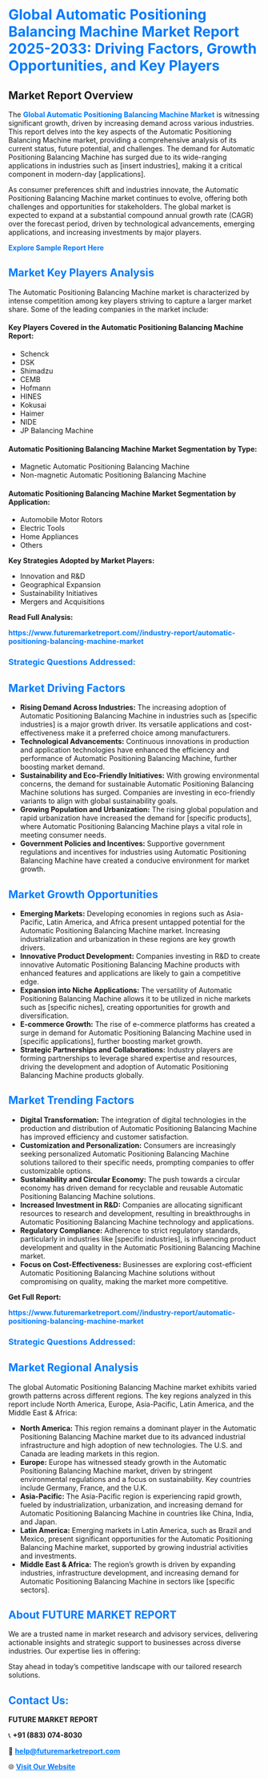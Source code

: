 <h1 style="color: #007BFF;">Global Automatic Positioning Balancing Machine Market Report 2025-2033: Driving Factors, Growth Opportunities, and Key Players</h1>

<section id="overview">
<h2>Market Report Overview</h2>
<p>The <a href="https://www.futuremarketreport.com//industry-report/automatic-positioning-balancing-machine-market" style="color: #007BFF; text-decoration: none;"><strong>Global Automatic Positioning Balancing Machine Market</strong></a> is witnessing significant growth, driven by increasing demand across various industries. This report delves into the key aspects of the Automatic Positioning Balancing Machine market, providing a comprehensive analysis of its current status, future potential, and challenges. The demand for Automatic Positioning Balancing Machine has surged due to its wide-ranging applications in industries such as [insert industries], making it a critical component in modern-day [applications].</p>
<p>As consumer preferences shift and industries innovate, the Automatic Positioning Balancing Machine market continues to evolve, offering both challenges and opportunities for stakeholders. The global market is expected to expand at a substantial compound annual growth rate (CAGR) over the forecast period, driven by technological advancements, emerging applications, and increasing investments by major players.</p>
</section>

<section id="overview">
<p><a href="https://www.futuremarketreport.com//request-sample/reportId=58963" style="color: #007BFF; text-decoration: none;"><strong>Explore Sample Report Here</strong></a></p>
</section>

<section id="key-players">
<h2 style="color: #007BFF;">Market Key Players Analysis</h2>
<p>The Automatic Positioning Balancing Machine market is characterized by intense competition among key players striving to capture a larger market share. Some of the leading companies in the market include:</p>
<h4>Key Players Covered in the Automatic Positioning Balancing Machine Report:</h4>
<ul><li>Schenck</li><li>DSK</li><li>Shimadzu</li><li>CEMB</li><li>Hofmann</li><li>HINES</li><li>Kokusai</li><li>Haimer</li><li>NIDE</li><li>JP Balancing Machine</li></ul>
<h4>Automatic Positioning Balancing Machine Market Segmentation by Type:</h4>
<ul><li>Magnetic Automatic Positioning Balancing Machine</li><li>Non-magnetic Automatic Positioning Balancing Machine</li></ul>

<h4>Automatic Positioning Balancing Machine Market Segmentation by Application:</h4>
<ul><li>Automobile Motor Rotors</li><li>Electric Tools</li><li>Home Appliances</li><li>Others</li></ul>
<p><strong>Key Strategies Adopted by Market Players:</strong></p>
<ul>
<li>Innovation and R&D</li>
<li>Geographical Expansion</li>
<li>Sustainability Initiatives</li>
<li>Mergers and Acquisitions</li>
</ul>
</section>

<section>
<p><strong>Read Full Analysis: </strong></p><a href="https://www.futuremarketreport.com//industry-report/automatic-positioning-balancing-machine-market" style="color: #007BFF; text-decoration: none;"><strong>https://www.futuremarketreport.com//industry-report/automatic-positioning-balancing-machine-market</strong></a>
<h3 style="color: #007BFF;">Strategic Questions Addressed:</h3>
</section>

<section id="driving-factors">
<h2 style="color: #007BFF;">Market Driving Factors</h2>
<ul>
<li><strong>Rising Demand Across Industries:</strong> The increasing adoption of Automatic Positioning Balancing Machine in industries such as [specific industries] is a major growth driver. Its versatile applications and cost-effectiveness make it a preferred choice among manufacturers.</li>
<li><strong>Technological Advancements:</strong> Continuous innovations in production and application technologies have enhanced the efficiency and performance of Automatic Positioning Balancing Machine, further boosting market demand.</li>
<li><strong>Sustainability and Eco-Friendly Initiatives:</strong> With growing environmental concerns, the demand for sustainable Automatic Positioning Balancing Machine solutions has surged. Companies are investing in eco-friendly variants to align with global sustainability goals.</li>
<li><strong>Growing Population and Urbanization:</strong> The rising global population and rapid urbanization have increased the demand for [specific products], where Automatic Positioning Balancing Machine plays a vital role in meeting consumer needs.</li>
<li><strong>Government Policies and Incentives:</strong> Supportive government regulations and incentives for industries using Automatic Positioning Balancing Machine have created a conducive environment for market growth.</li>
</ul>
</section>

<section id="growth-opportunities">
<h2 style="color: #007BFF;">Market Growth Opportunities</h2>
<ul>
<li><strong>Emerging Markets:</strong> Developing economies in regions such as Asia-Pacific, Latin America, and Africa present untapped potential for the Automatic Positioning Balancing Machine market. Increasing industrialization and urbanization in these regions are key growth drivers.</li>
<li><strong>Innovative Product Development:</strong> Companies investing in R&D to create innovative Automatic Positioning Balancing Machine products with enhanced features and applications are likely to gain a competitive edge.</li>
<li><strong>Expansion into Niche Applications:</strong> The versatility of Automatic Positioning Balancing Machine allows it to be utilized in niche markets such as [specific niches], creating opportunities for growth and diversification.</li>
<li><strong>E-commerce Growth:</strong> The rise of e-commerce platforms has created a surge in demand for Automatic Positioning Balancing Machine used in [specific applications], further boosting market growth.</li>
<li><strong>Strategic Partnerships and Collaborations:</strong> Industry players are forming partnerships to leverage shared expertise and resources, driving the development and adoption of Automatic Positioning Balancing Machine products globally.</li>
</ul>
</section>

<section id="trending-factors">
<h2 style="color: #007BFF;">Market Trending Factors</h2>
<ul>
<li><strong>Digital Transformation:</strong> The integration of digital technologies in the production and distribution of Automatic Positioning Balancing Machine has improved efficiency and customer satisfaction.</li>
<li><strong>Customization and Personalization:</strong> Consumers are increasingly seeking personalized Automatic Positioning Balancing Machine solutions tailored to their specific needs, prompting companies to offer customizable options.</li>
<li><strong>Sustainability and Circular Economy:</strong> The push towards a circular economy has driven demand for recyclable and reusable Automatic Positioning Balancing Machine solutions.</li>
<li><strong>Increased Investment in R&D:</strong> Companies are allocating significant resources to research and development, resulting in breakthroughs in Automatic Positioning Balancing Machine technology and applications.</li>
<li><strong>Regulatory Compliance:</strong> Adherence to strict regulatory standards, particularly in industries like [specific industries], is influencing product development and quality in the Automatic Positioning Balancing Machine market.</li>
<li><strong>Focus on Cost-Effectiveness:</strong> Businesses are exploring cost-efficient Automatic Positioning Balancing Machine solutions without compromising on quality, making the market more competitive.</li>
</ul>
</section>

<section>
<p><strong>Get Full Report: </strong></p><a href="https://www.futuremarketreport.com//industry-report/automatic-positioning-balancing-machine-market" style="color: #007BFF; text-decoration: none;"><strong>https://www.futuremarketreport.com//industry-report/automatic-positioning-balancing-machine-market</strong></a>
<h3 style="color: #007BFF;">Strategic Questions Addressed:</h3>
</section>


<section id="regional-analysis">
<h2 style="color: #007BFF;">Market Regional Analysis</h2>
<p>The global Automatic Positioning Balancing Machine market exhibits varied growth patterns across different regions. The key regions analyzed in this report include North America, Europe, Asia-Pacific, Latin America, and the Middle East & Africa:</p>
<ul>
<li><strong>North America:</strong> This region remains a dominant player in the Automatic Positioning Balancing Machine market due to its advanced industrial infrastructure and high adoption of new technologies. The U.S. and Canada are leading markets in this region.</li>
<li><strong>Europe:</strong> Europe has witnessed steady growth in the Automatic Positioning Balancing Machine market, driven by stringent environmental regulations and a focus on sustainability. Key countries include Germany, France, and the U.K.</li>
<li><strong>Asia-Pacific:</strong> The Asia-Pacific region is experiencing rapid growth, fueled by industrialization, urbanization, and increasing demand for Automatic Positioning Balancing Machine in countries like China, India, and Japan.</li>
<li><strong>Latin America:</strong> Emerging markets in Latin America, such as Brazil and Mexico, present significant opportunities for the Automatic Positioning Balancing Machine market, supported by growing industrial activities and investments.</li>
<li><strong>Middle East & Africa:</strong> The region’s growth is driven by expanding industries, infrastructure development, and increasing demand for Automatic Positioning Balancing Machine in sectors like [specific sectors].</li>
</ul>
</section>

<footer>
<h2 style="color: #007BFF;">About FUTURE MARKET REPORT</h2>
<p>We are a trusted name in market research and advisory services, delivering actionable insights and strategic support to businesses across diverse industries. Our expertise lies in offering:</p>

<p>Stay ahead in today’s competitive landscape with our tailored research solutions.</p>

<h2 style="color: #007BFF;">Contact Us:</h2>
<p><strong>FUTURE MARKET REPORT</strong></p>
<p>📞 <strong>+91 (883) 074-8030</strong></p>
<p>📧 <strong><a href="mailto:help@futuremarketreport.com" style="color: #007BFF;">help@futuremarketreport.com</a></strong></p>
<p>🌐 <strong><a href="https://www.futuremarketreport.com/" style="color: #007BFF;">Visit Our Website</a></strong></p>
</footer>